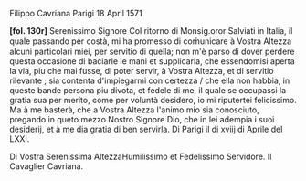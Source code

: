 Filippo Cavriana
Parigi
18 April 1571


**[fol. 130r]**
Serenissimo Signore
Col ritorno di Monsig.oror Salviati in Italia, il quale passando 
          per costà, mi ha promesso di com̍unicare à Vostra Altezza alcuni 
          particolari miei, per servitio di quella; non m'è parso 
          di dover perdere questa occasione di baciarle le mani 
          et supplicarla, che essendomisi aperta la via, piu 
          che mai fusse, di poter servir, à Vostra Altezza, et di servitio 
          rilevante ; sia contenta d'impiegarmi con certezza / 
          che ella non habbia, in queste bande persona piu divota, 
          et fedele di me, il quale se occupassi la gratia sua 
          per merito, come per voluntà desidero, io mi riputertei 
          felicissimo. Ma à me basterà, che a Vostra Altezza l'animo 
          mio sia conosciuto, pregando in queto mezzo Nostro Signore Dio, 
          che in lei adempia i suoi desiderij, et à me dia gratia 
          di ben servirla. Di Parigi il di xviij di Aprile 
          del LXXI.
        
Di Vostra Serenissima AltezzaHumilissimo et Fedelissimo Servidore.
          Il Cavaglier Cavriana.
        
